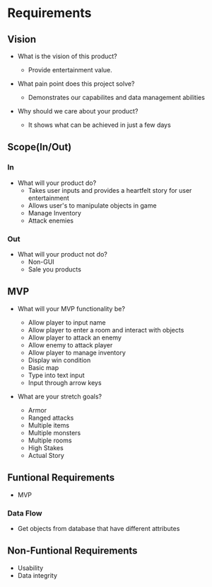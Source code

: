 # Requirements

## Vision

- What is the vision of this product?
    - Provide entertainment value. 

- What pain point does this project solve?
    - Demonstrates our capabilites and data management abilities

- Why should we care about your product?
    - It shows what can be achieved in just a few days

## Scope(In/Out)

### In

- What will your product do?
    - Takes user inputs and provides a heartfelt story for user entertainment
    - Allows user's to manipulate objects in game
    - Manage Inventory
    - Attack enemies

### Out

- What will your product not do?
    - Non-GUI
    - Sale you products

## MVP

- What will your MVP functionality be?
    - Allow player to input name
    - Allow player to enter a room and interact with objects
    - Allow player to attack an enemy
    - Allow enemy to attack player
    - Allow player to manage inventory
    - Display win condition
    - Basic map
    - Type into text input
    - Input through arrow keys

- What are your stretch goals?
    - Armor
    - Ranged attacks
    - Multiple items
    - Multiple monsters
    - Multiple rooms
    - High Stakes
    - Actual Story

## Funtional Requirements

- MVP

### Data Flow

- Get objects from database that have different attributes

## Non-Funtional Requirements

- Usability
- Data integrity
